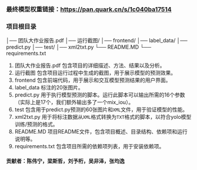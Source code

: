 ### 最终模型权重链接：https://pan.quark.cn/s/1c040ba17514

### 项目根目录

│── 团队大作业报告.pdf
│── 运行截图/
│── frontend/
│── label_data/
│── predict.py
│── test/
│── xml2txt.py
└── README.MD
└── requirements.txt


1. 团队大作业报告.pdf
   包含项目的详细描述、方法、结果以及分析。
3. 运行截图
   包含项目运行过程中生成的截图，用于展示模型的预测效果。
4. frontend
   包含前端代码，用于展示和交互模型预测结果的用户界面。
5. label_data
   标注的20张图片。
6. predict.py
   用于执行模型预测的脚本。运行此脚本可以输出所需的16个参数（实际上是17个，我们额外输出多了一个mix_iou）。
7. test
   包含用于predict.py预测的60张图片和`XML`文件，用于验证模型的性能。
8. xml2txt.py
   用于将标注数据从`XML`格式转换为`TXT`格式的脚本，以符合yolo模型训练/预测的格式。
9. README.MD
   项目README文件，包含项目概述、目录结构、依赖项和运行说明等。
10. requirements.txt
    包含项目所需的依赖项列表，用于安装依赖项。

#### 贡献者：陈伟宁，梁斯哲，刘予桁，吴非泽，张均逸
